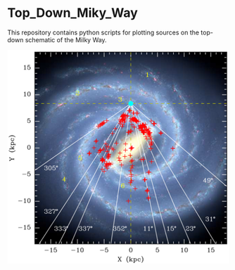 # Top_Down_Miky_Way

This repository contains python scripts for plotting sources on the top-down schematic of the Milky Way.

![TopDown](TopDown-MW.png)
